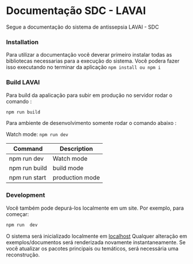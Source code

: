# Documentação SDC - LAVAI

Segue a documentação do sistema de antissepsia LAVAI - SDC


### Installation

Para utilizar a documentação você deverar primeiro instalar todas as bibliotecas necessarias para a execução do sistema.
Você  podera fazer isso executando no terminar da aplicação `npm install ou npm i`

### Build  LAVAI

Para build da apalicação para subir em produção no servidor rodar  o comando :

```bash
npm run build
```

Para ambiente de desenvolvimento somente rodar o comando abaixo :

Watch mode: `npm run dev`



| Command           | Description              |
| ----------------- | ------------------------ |
| npm run dev          | Watch mode               |
| npm run build   | build mode |
| npm run start | production mode  |

### Development

Você também pode depurá-los localmente em um site. Por exemplo, para começar:

```bash
npm run  dev
```
O sistema será inicializado localmente em [localhost](http://localhost:3001)
Qualquer alteração em exemplos/documentos será renderizada novamente instantaneamente.
Se você atualizar os pacotes principais ou temáticos, será necessária uma reconstrução.
